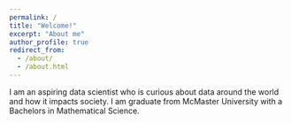 ```yaml
---
permalink: /
title: "Welcome!"
excerpt: "About me"
author_profile: true
redirect_from: 
  - /about/
  - /about.html
---
```


I am an aspiring data scientist who is curious about data around the world and how it impacts society. I am graduate from McMaster University with a Bachelors in Mathematical Science.
